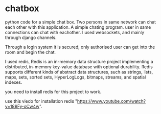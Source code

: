 # chatbox
python code for a simple chat box. Two persons in same network can chat each other with this application.
A simple chating program. user in same connections can chat with eachother. 
I used websockets, and mainly through  django channels.


Through a login system it is secured, only authorised user can get into the room and begin the chat.


I used redis, Redis is an in-memory data structure project implementing a distributed, in-memory key-value database with optional durability. Redis supports different kinds of abstract data structures, such as strings, lists, maps, sets, sorted sets, HyperLogLogs, bitmaps, streams, and spatial indexes.


you need to install redis for this project to work.

use this viedo for installation redis "https://www.youtube.com/watch?v=188Fy-oCw4w".
